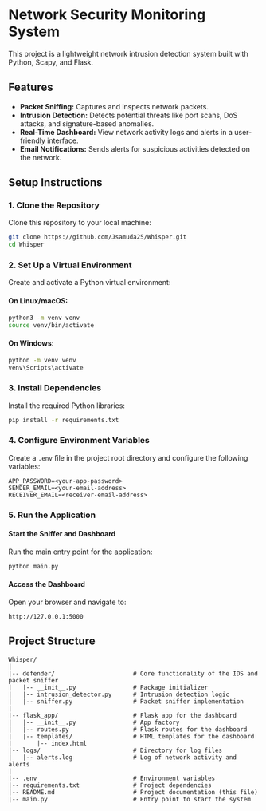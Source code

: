 # Network Security Monitoring System

This project is a lightweight network intrusion detection system built with Python, Scapy, and Flask.
## Features

- **Packet Sniffing:** Captures and inspects network packets.
- **Intrusion Detection:** Detects potential threats like port scans, DoS attacks, and signature-based anomalies.
- **Real-Time Dashboard:** View network activity logs and alerts in a user-friendly interface.
- **Email Notifications:** Sends alerts for suspicious activities detected on the network.

## Setup Instructions

### 1. Clone the Repository
Clone this repository to your local machine:
```bash
git clone https://github.com/Jsamuda25/Whisper.git
cd Whisper
```

### 2. Set Up a Virtual Environment
Create and activate a Python virtual environment:

#### On Linux/macOS:
```bash
python3 -m venv venv
source venv/bin/activate
```

#### On Windows:
```bash
python -m venv venv
venv\Scripts\activate
```

### 3. Install Dependencies
Install the required Python libraries:
```bash
pip install -r requirements.txt
```

### 4. Configure Environment Variables
Create a `.env` file in the project root directory and configure the following variables:
```
APP_PASSWORD=<your-app-password>
SENDER_EMAIL=<your-email-address>
RECEIVER_EMAIL=<receiver-email-address>
```

### 5. Run the Application

#### Start the Sniffer and Dashboard
Run the main entry point for the application:
```bash
python main.py
```

#### Access the Dashboard
Open your browser and navigate to:
```
http://127.0.0.1:5000
```

## Project Structure

```
Whisper/
|
|-- defender/                      # Core functionality of the IDS and packet sniffer
|   |-- __init__.py                # Package initializer
|   |-- intrusion_detector.py      # Intrusion detection logic
|   |-- sniffer.py                 # Packet sniffer implementation
|
|-- flask_app/                     # Flask app for the dashboard
|   |-- __init__.py                # App factory
|   |-- routes.py                  # Flask routes for the dashboard
|   |-- templates/                 # HTML templates for the dashboard
|       |-- index.html
|-- logs/                          # Directory for log files
|   |-- alerts.log                 # Log of network activity and alerts
|
|-- .env                           # Environment variables
|-- requirements.txt               # Project dependencies
|-- README.md                      # Project documentation (this file)
|-- main.py                        # Entry point to start the system
```
